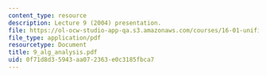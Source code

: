 ```yaml
---
content_type: resource
description: Lecture 9 (2004) presentation.
file: https://ol-ocw-studio-app-qa.s3.amazonaws.com/courses/16-01-unified-engineering-i-ii-iii-iv-fall-2005-spring-2006/0f71d8d35943aa072363e0c3185fbca7_9_alg_analysis.pdf
file_type: application/pdf
resourcetype: Document
title: 9_alg_analysis.pdf
uid: 0f71d8d3-5943-aa07-2363-e0c3185fbca7
---
```


